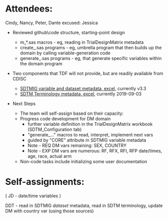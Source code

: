 # Attendees:
Cindy, Nancy, Peter, Dante
excused:
Jessica

* Reviewed github\code structure, starting-point design
  * m_*.sas macros - eg, reading in TrialDesignMatrix metadata
  * create_<domain>.sas programs - eg, umbrella program that then builds up the domain by calling variable-generation code
  * generate_<detail>.sas programs - eg, that generate specific variables within the domain program
  
* Two components that TDF will not provide, but are readily available from CDISC
  * [SDTMIG variable and dataset metadata, excel](https://www.cdisc.org/members-only/cdisc-library-archives), currently v3.3
  * [SDTM Terminology metadata, excel](https://www.cdisc.org/members-only/cdisc-library-archives), currently 2019-09-03

* Next Steps
  * The team will self-assign based on their capacity:
  * Progress code development for DM domain
    * further variable definition in the TrialDesignMatrix workbook (SDTM_Configuration tab) 
    * "generate_..." macros to read, interpret, implement next vars
    * guided by "CORE" attribute in SDTMIG variable metadata
    * Note - REQ DM vars remaining: SEX, COUNTRY
    * Note - EXP DM vars are numerous: RF, RFX, RFI, RFP date/times, age, race, actual arm
  * Non-code tasks include initializing some user documentation
 
# Self-assignments:

( JD - date/time variables )

DDT - read in SDTMIG *dataset* metadata, read in SDTM terminology, update DM with country var (using those sources)

 

